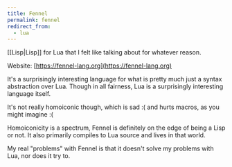 ```yaml
---
title: Fennel
permalink: fennel
redirect_from:
  - lua
---
```


[[Lisp|Lisp]] for Lua that I felt like talking about for whatever reason.

Website: [https://fennel-lang.org](https://fennel-lang.org)

It's a surprisingly interesting language for what is pretty much just a syntax abstraction over Lua. Though in all fairness, Lua is a surprisingly interesting language itself.

It's not really homoiconic though, which is sad :( and hurts macros, as you might imagine :(

Homoiconicity is a spectrum, Fennel is definitely on the edge of being a Lisp or not. It also primarily compiles to Lua source and lives in that world.

My real "problems" with Fennel is that it doesn't solve my problems with Lua, nor does it try to.
